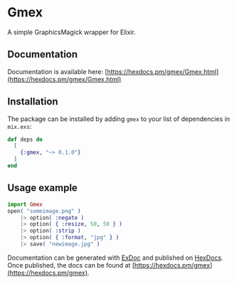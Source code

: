 # Gmex

A simple GraphicsMagick wrapper for Elixir.

## Documentation

Documentation is available here: [https://hexdocs.pm/gmex/Gmex.html](https://hexdocs.pm/gmex/Gmex.html)

## Installation

The package can be installed
by adding `gmex` to your list of dependencies in `mix.exs`:

```elixir
def deps do
  [
    {:gmex, "~> 0.1.0"}
  ]
end
```

## Usage example

```elixir
import Gmex
open( "someimage.png" )
    |> option( :negate )
    |> option( { :resize, 50, 50 } )
    |> option( :strip )
    |> option( { :format, "jpg" } )
    |> save( "newimage.jpg" )
```


Documentation can be generated with [ExDoc](https://github.com/elixir-lang/ex_doc)
and published on [HexDocs](https://hexdocs.pm). Once published, the docs can
be found at [https://hexdocs.pm/gmex](https://hexdocs.pm/gmex).
